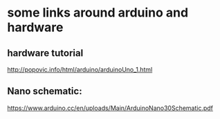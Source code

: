 some links around arduino and hardware
======================================

hardware tutorial
-----------------

http://popovic.info/html/arduino/arduinoUno_1.html


Nano schematic:
---------------

https://www.arduino.cc/en/uploads/Main/ArduinoNano30Schematic.pdf